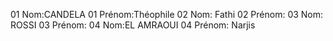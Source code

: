 01 Nom:CANDELA
01 Prénom:Théophile 
02 Nom: Fathi 
02 Prénom:
03 Nom: ROSSI
03 Prénom:
04 Nom:EL AMRAOUI 
04 Prénom: Narjis

